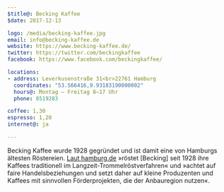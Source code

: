 ```yaml
---
$title@: Becking Kaffee
$date: 2017-12-13

logo: /media/becking-kaffee.jpg
email: info@becking-kaffee.de
website: https://www.becking-kaffee.de/ 
twitter: https://twitter.com/beckingkaffee
facebook: https://www.facebook.com/beckingkaffee/

locations:
- address: Leverkusenstraße 31<br>22761 Hamburg
  coordinates: "53.566416,9.93183190000002"
  hours@: Montag – Freitag 8–17 Uhr
  phone: 8519283

coffee: 1,30
espresso: 1,20
internet@: ja

---
```

Becking Kaffee wurde 1928 gegründet und ist damit eine von Hamburgs ältesten Röstereien. [Laut hamburg.de](https://www.hamburg.de/branchenbuch/hamburg/eintrag/1012179/) »röstet [Becking] seit 1928 ihre Kaffees traditionell im Langzeit-Trommelröstverfahren« und »achtet auf faire Handelsbeziehungen und setzt daher auf kleine Produzenten und Kaffees mit sinnvollen Förderprojekten, die der Anbauregion nutzen«.